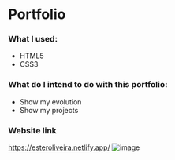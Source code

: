 # Portfolio
### What I used:
+ HTML5
+ CSS3
### What do I intend to do with this portfolio:
+ Show my evolution
+ Show my projects
### Website link
https://esteroliveira.netlify.app/
![image](https://user-images.githubusercontent.com/86311735/137374521-0b2632ce-8ae1-4124-86a9-00a1dea6cb61.png)
